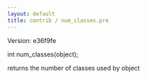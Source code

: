 ```yaml
---
layout: default
title: contrib / num_classes.pre
---
```


Version: e36f9fe

int num_classes(object);

returns the number of classes used by object
